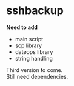 # sshbackup

**Need to add**
- main script
- scp library
- dateops library
- string handling


Third version to come.  
Still need dependencies. 


